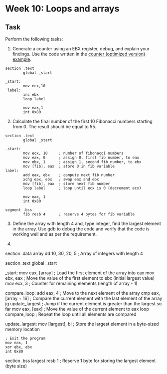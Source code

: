# Week 10: Loops and arrays

## Task

Perform the following tasks:

1. Generate a counter using an EBX register, debug, and explain your findings. Use the code written in the  [counter (optimized version) example](https://htmlpreview.github.io/?https://github.com/d-khan/assembly/blob/main/loops-arrays/Lecture.html).  
```assembly
section .text
        global _start

_start:
        mov ecx,10      
 label:
        inc ebx
        loop label

        mov eax,1
        int 0x80
```

2. Calculate the final number of the first 10 Fibonacci numbers starting from 0. The result should be equal to 55.
```assembly
section .text
        global _start

_start:
        mov ecx, 10     ; number of fibonacci numbers 
        mov eax, 0      ; assign 0, first fib number, to eax
        mov ebx, 1      ; assign 1, second fib number, to ebx
        mov [fib], eax  ; store 0 in fib variable
label:
        add eax, ebx    ; compute next fib number
        xchg eax, ebx   ; swap eax and ebx
        mov [fib], eax  ; store next fib number
        loop label      ; loop until ecx is 0 (decrement ecx)

        mov eax, 1
        int 0x80

segment .bss
        fib resb 4      ; reserve 4 bytes for fib variable
```

3. Define the array with length 4 and, type integer, find the largest element in the array. Use gdb to debug the code and verify that the code is working well and as per the requirement.
4. ```assembly
section .data
    array dd 10, 30, 20, 5     ; Array of integers with length 4

section .text
    global _start

_start:
    mov eax, [array]           ; Load the first element of the array into eax
    mov ebx, eax               ; Move the value of the first element to ebx (initial largest value)
    mov ecx, 3                 ; Counter for remaining elements (length of array - 1)

compare_loop:
    add eax, 4                 ; Move to the next element of the array
    cmp eax, [array + 16]      ; Compare the current element with the last element of the array
    jg update_largest          ; Jump if the current element is greater than the largest so far
    mov eax, [eax]             ; Move the value of the current element to eax
    loop compare_loop          ; Repeat the loop until all elements are compared

update_largest:
    mov [largest], bl          ; Store the largest element in a byte-sized memory location

    ; Exit the program
    mov eax, 1
    xor ebx, ebx
    int 0x80

section .bss
    largest resb 1              ; Reserve 1 byte for storing the largest element (byte size)
```

